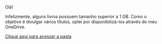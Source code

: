 Olá!

Infelizmente, alguns livros possuem tamanho superior a 1 GB. Como o objetivo é divulgar vários títulos, optei por disponibilizá-los através do meu OneDrive.

[Clique aqui para acessar a pasta](https://1drv.ms/f/c/c90ace980591b745/EsUkhNg0yNRD)